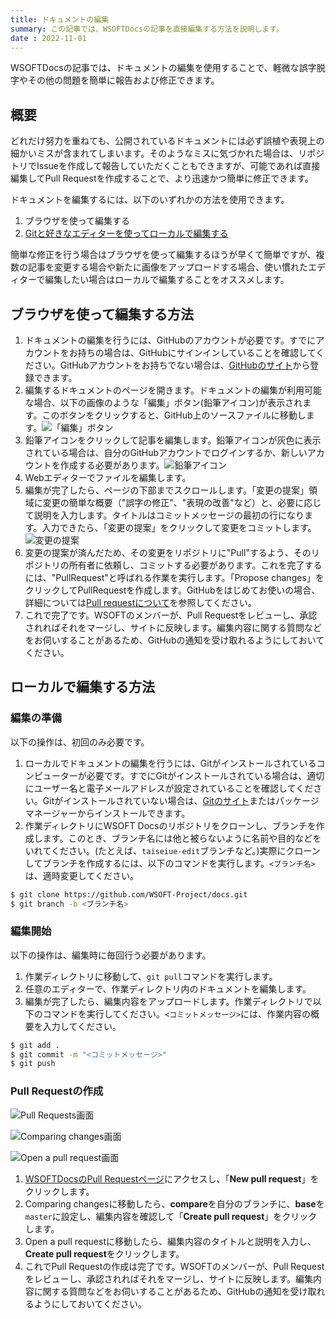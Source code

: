 ```yaml
---
title: ドキュメントの編集
summary: この記事では、WSOFTDocsの記事を直接編集する方法を説明します。
date : 2022-11-01
---
```


WSOFTDocsの記事では、ドキュメントの編集を使用することで、軽微な誤字脱字やその他の問題を簡単に報告および修正できます。

## 概要
どれだけ努力を重ねても、公開されているドキュメントには必ず誤植や表現上の細かいミスが含まれてしまいます。そのようなミスに気づかれた場合は、リポジトリでIssueを作成して報告していただくこともできますが、可能であれば直接編集してPull Requestを作成することで、より迅速かつ簡単に修正できます。

ドキュメントを編集するには、以下のいずれかの方法を使用できます。

1. ブラウザを使って編集する
2. [Gitと好きなエディターを使ってローカルで編集する](./contribute-from-vscode.md)

簡単な修正を行う場合はブラウザを使って編集するほうが早くて簡単ですが、複数の記事を変更する場合や新たに画像をアップロードする場合、使い慣れたエディターで編集したい場合はローカルで編集することをオススメします。

## ブラウザを使って編集する方法
1. ドキュメントの編集を行うには、GitHubのアカウントが必要です。すでにアカウントをお持ちの場合は、GitHubにサインインしていることを確認してください。GitHubアカウントをお持ちでない場合は、[GitHubのサイト](https://github.com/join)から登録できます。
2. 編集するドキュメントのページを開きます。ドキュメントの編集が利用可能な場合、以下の画像のような「編集」ボタン(鉛筆アイコン)が表示されます。このボタンをクリックすると、GitHub上のソースファイルに移動します。![「編集」ボタン](media/1.jpg)
3. 鉛筆アイコンをクリックして記事を編集します。鉛筆アイコンが灰色に表示されている場合は、自分のGitHubアカウントでログインするか、新しいアカウントを作成する必要があります。![鉛筆アイコン](media/2.jpg)
4. Webエディターでファイルを編集します。
5. 編集が完了したら、ページの下部までスクロールします。「変更の提案」領域に変更の簡単な概要（"誤字の修正"、"表現の改善"など）と、必要に応じて説明を入力します。タイトルはコミットメッセージの最初の行になります。入力できたら、「変更の提案」をクリックして変更をコミットします。![変更の提案](media/3.jpg)
6. 変更の提案が済んだため、その変更をリポジトリに"Pull"するよう、そのリポジトリの所有者に依頼し、コミットする必要があります。これを完了するには、"PullRequest"と呼ばれる作業を実行します。「Propose changes」をクリックしてPullRequestを作成します。GitHubをはじめてお使いの場合、詳細については[Pull requestについて](https://docs.github.com/ja/pull-requests/collaborating-with-pull-requests/proposing-changes-to-your-work-with-pull-requests/about-pull-requests)を参照してください。
7. これで完了です。WSOFTのメンバーが、Pull Requestをレビューし、承認されればそれをマージし、サイトに反映します。編集内容に関する質問などをお伺いすることがあるため、GitHubの通知を受け取れるようにしておいてください。

## ローカルで編集する方法
### 編集の準備
以下の操作は、初回のみ必要です。

1. ローカルでドキュメントの編集を行うには、Gitがインストールされているコンピューターが必要です。すでにGitがインストールされている場合は、適切にユーザー名と電子メールアドレスが設定されていることを確認してください。Gitがインストールされていない場合は、[Gitのサイト](https://git-scm.com/downloads)またはパッケージマネージャーからインストールできます。
2. 作業ディレクトリにWSOFT Docsのリポジトリをクローンし、ブランチを作成します。このとき、ブランチ名には他と被らないように名前や目的などをいれてください。(たとえば、`taiseiue-edit`ブランチなど。)実際にクローンしてブランチを作成するには、以下のコマンドを実行します。`<ブランチ名>`は、適時変更してください。

```sh
$ git clone https://github.com/WSOFT-Project/docs.git
$ git branch -b <ブランチ名>
```

### 編集開始
以下の操作は、編集時に毎回行う必要があります。

1. 作業ディレクトリに移動して、`git pull`コマンドを実行します。
2. 任意のエディターで、作業ディレクトリ内のドキュメントを編集します。
3. 編集が完了したら、編集内容をアップロードします。作業ディレクトリで以下のコマンドを実行してください。`<コミットメッセージ>`には、作業内容の概要を入力してください。

```sh
$ git add .
$ git commit -m "<コミットメッセージ>"
$ git push
```

### Pull Requestの作成
![Pull Requests画面](media/4.png)

![Comparing changes画面](media/5.png)

![Open a pull request画面](media/6.png)

1. [WSOFTDocsのPull Requestページ](https://github.com/WSOFT-Project/docs/pulls)にアクセスし、「**New pull request**」をクリックします。
2. Comparing changesに移動したら、**compare**を自分のブランチに、**base**を`master`に設定し、編集内容を確認して「**Create pull request**」をクリックします。
3. Open a pull requestに移動したら、編集内容のタイトルと説明を入力し、**Create pull request**をクリックします。
4. これでPull Requestの作成は完了です。WSOFTのメンバーが、Pull Requestをレビューし、承認されればそれをマージし、サイトに反映します。編集内容に関する質問などをお伺いすることがあるため、GitHubの通知を受け取れるようにしておいてください。